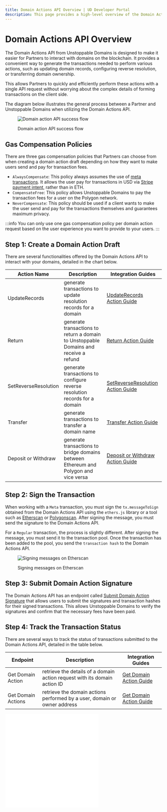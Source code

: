```yaml
---
title: Domain Actions API Overview | UD Developer Portal
description: This page provides a high-level overview of the Domain Actions API hosted by Unstoppable Domains.
---
```


# Domain Actions API Overview

The Domain Actions API from Unstoppable Domains is designed to make it easier for Partners to interact with domains on the blockchain. It provides a convenient way to generate the transactions needed to perform various actions, such as updating domain records, configuring reverse resolution, or transferring domain ownership.

This allows Partners to quickly and efficiently perform these actions with a single API request without worrying about the complex details of forming transactions on the client side.

The diagram below illustrates the general process between a Partner and Unstoppable Domains when utilizing the Domain Actions API.

<figure>

![Domain action API success flow](/images/domain-action-api-flow.png '#width=80%;')

<figcaption>Domain action API success flow</figcaption>
</figure>

## Gas Compensation Policies

There are three gas compensation policies that Partners can choose from when creating a domain action draft depending on how they want to make users send and pay for transaction fees.

* `AlwaysCompensate`: This policy always assumes the use of [meta transactions](/manage-domains/delegating-transactions.md). It allows the user pay for transactions in USD via [Stripe payment intent](https://stripe.com/docs/payments/payment-intents), rather than in ETH.
* `CompensateFree`: This policy allows Unstoppable Domains to pay the transaction fees for a user on the Polygon network.
* `NeverCompensate`: This policy should be used if a client wants to make the user send and pay for the transactions themselves and guarantees maximum privacy.

:::info
You can only use one gas compensation policy per domain action request based on the user experience you want to provide to your users.
:::

## Step 1: Create a Domain Action Draft

There are several functionalities offered by the Domain Actions API to interact with your domains, detailed in the chart below.

| Action Name | Description | Integration Guides |
| - | - | - |
| UpdateRecords | generate transactions to update resolution records for a domain | [UpdateRecords Action Guide](update-records-action.md) |
| Return | generate transactions to return a domain to Unstoppable Domains and receive a refund | [Return Action Guide](return-action.md) |
| SetReverseResolution | generate transactions to configure reverse resolution records for a domain | [SetReverseResolution Action Guide](set-reverse-resolution-action.md) |
| Transfer | generate transactions to transfer a domain name | [Transfer Action Guide](transfer-action.md) |
| Deposit or Withdraw | generate transactions to bridge domains between Ethereum and Polygon and vice versa | [Deposit or Withdraw Action Guide](bridge-action.md) |

## Step 2: Sign the Transaction

When working with a `Meta` transaction, you must sign the `tx.messageToSign` obtained from the Domain Actions API using the `ethers.js` library or a tool such as [Etherscan](https://etherscan.io/verifiedSignatures) or [Polygonscan](https://polygonscan.com/verifiedSignatures). After signing the message, you must send the signature to the Domain Actions API.

For a `Regular` transaction, the process is slightly different. After signing the message, you must send it to the transaction pool. Once the transaction has been added to the pool, you send the `transaction hash` to the Domain Actions API.

<figure>

![Signing messages on Etherscan](/images/etherscan-sign-message.png '#width=40%;')

<figcaption>Signing messages on Etherscan</figcaption>
</figure>

## Step 3: Submit Domain Action Signature

The Domain Actions API has an endpoint called [Submit Domain Action Signature](https://docs.unstoppabledomains.com/openapi/reference/#operation/PostActionSign) that allows users to submit the signatures and transaction hashes for their signed transactions. This allows Unstoppable Domains to verify the signatures and confirm that the necessary fees have been paid.

## Step 4: Track the Transaction Status

There are several ways to track the status of transactions submitted to the Domain Actions API, detailed in the table below.

| Endpoint | Description | Integration Guides |
| - | - | - |
| Get Domain Action | retrieve the details of a domain action request with its domain action ID | [Get Domain Action Guide](get-domain-action.md) |
| Get Domain Actions | retrieve the domain actions performed by a user, domain or owner address | [Get Domain Action Guide](get-domain-action.md) |

<embed src="/snippets/_discord.md" />

<embed src="/snippets/_partner-survey-embed.md" />
